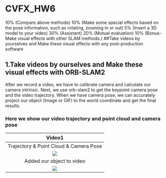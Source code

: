 # CVFX_HW6
10% (Compare above methods)
10% (Make some special effects based on the pose information, such as rotating, zooming in or out)
5% (Insert a 3D model to your video)
30% (Assistant)
20% (Mutual evaluation)
10% (Bonus- Make visual effects with other SLAM methods.)
##Take videos by yourselves and Make these visual effects with any post-production software


## 1.Take videos by ourselves and Make these visual effects with ORB-SLAM2
After we record a video, we have to calibrate camera and calculate our camera intrinsic. Next, we use orb-slam2 to get the keypoint camera pose and the video trajectory. When we have camera pose, we can accurately project our object (Image or GIF) to the world coordinate and get the final results. <br>

### Here we show our video trajectory and point cloud and camera pose <br>
|Video1|
|:------:|
|Trajectory & Point Cloud & Camera Pose|
|<img src='pts1.gif'>|
|Added our object to video|
|<img src='gg.gif'>|
